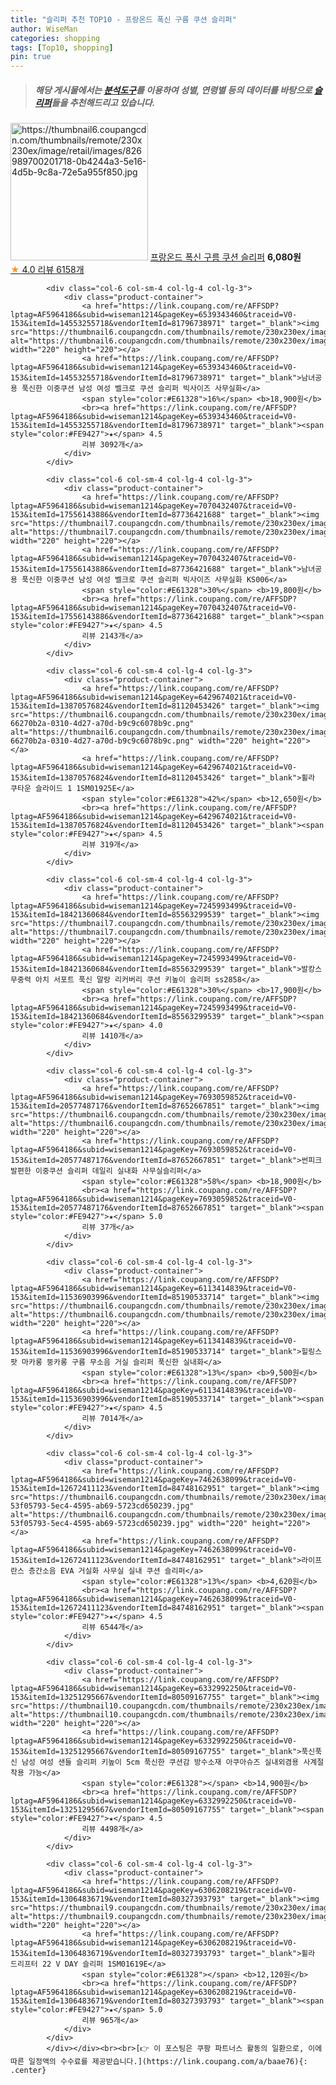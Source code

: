 ```yaml
---
title: "슬리퍼 추천 TOP10 - 프랑온드 폭신 구름 쿠션 슬리퍼"
author: WiseMan
categories: shopping
tags: [Top10, shopping]
pin: true
---
```


> ##### 해당 게시물에서는 [**분석도구**](https://itemscout.io/)를 이용하여 **성별**, **연령별** 등의 데이터를 바탕으로 [**슬리퍼**](https://link.coupang.com/a/baae76)들을 추천해드리고 있습니다.
<div class="container"><div class="row">
            <div class="col-6 col-sm-4 col-lg-4 col-lg-3">
                <div class="product-container">
                    <a href="https://link.coupang.com/re/AFFSDP?lptag=AF5964186&subid=wiseman1214&pageKey=6348122787&traceid=V0-153&itemId=13346748969&vendorItemId=80601935662" target="_blank"><img src="https://thumbnail6.coupangcdn.com/thumbnails/remote/230x230ex/image/retail/images/826989700201718-0b4244a3-5e16-4d5b-9c8a-72e5a955f850.jpg" alt="https://thumbnail6.coupangcdn.com/thumbnails/remote/230x230ex/image/retail/images/826989700201718-0b4244a3-5e16-4d5b-9c8a-72e5a955f850.jpg" width="220" height="220"></a>
                    <a href="https://link.coupang.com/re/AFFSDP?lptag=AF5964186&subid=wiseman1214&pageKey=6348122787&traceid=V0-153&itemId=13346748969&vendorItemId=80601935662" target="_blank">프랑온드 폭신 구름 쿠션 슬리퍼</a>
                    <span style="color:#E61328"></span> <b>6,080원</b>
                    <br><a href="https://link.coupang.com/re/AFFSDP?lptag=AF5964186&subid=wiseman1214&pageKey=6348122787&traceid=V0-153&itemId=13346748969&vendorItemId=80601935662" target="_blank"><span style="color:#FE9427">★</span> 4.0
                    리뷰 6158개</a>
                </div>
            </div>
            
            <div class="col-6 col-sm-4 col-lg-4 col-lg-3">
                <div class="product-container">
                    <a href="https://link.coupang.com/re/AFFSDP?lptag=AF5964186&subid=wiseman1214&pageKey=6539343460&traceid=V0-153&itemId=14553255718&vendorItemId=81796738971" target="_blank"><img src="https://thumbnail6.coupangcdn.com/thumbnails/remote/230x230ex/image/vendor_inventory/a2bc/afac403bf2b021175284d7c4b20f9f41cfd1f9e4981f6cfa733df3ea7c1f.jpg" alt="https://thumbnail6.coupangcdn.com/thumbnails/remote/230x230ex/image/vendor_inventory/a2bc/afac403bf2b021175284d7c4b20f9f41cfd1f9e4981f6cfa733df3ea7c1f.jpg" width="220" height="220"></a>
                    <a href="https://link.coupang.com/re/AFFSDP?lptag=AF5964186&subid=wiseman1214&pageKey=6539343460&traceid=V0-153&itemId=14553255718&vendorItemId=81796738971" target="_blank">남녀공용 푹신한 이중쿠션 남성 여성 벨크로 쿠션 슬리퍼 빅사이즈 사무실화</a>
                    <span style="color:#E61328">16%</span> <b>18,900원</b>
                    <br><a href="https://link.coupang.com/re/AFFSDP?lptag=AF5964186&subid=wiseman1214&pageKey=6539343460&traceid=V0-153&itemId=14553255718&vendorItemId=81796738971" target="_blank"><span style="color:#FE9427">★</span> 4.5
                    리뷰 3092개</a>
                </div>
            </div>
            
            <div class="col-6 col-sm-4 col-lg-4 col-lg-3">
                <div class="product-container">
                    <a href="https://link.coupang.com/re/AFFSDP?lptag=AF5964186&subid=wiseman1214&pageKey=7070432407&traceid=V0-153&itemId=17556143886&vendorItemId=87736421688" target="_blank"><img src="https://thumbnail7.coupangcdn.com/thumbnails/remote/230x230ex/image/vendor_inventory/35b2/484c05a9ab5b010e0c672f08267eec87aeaace87021b188292d33df47f08.jpg" alt="https://thumbnail7.coupangcdn.com/thumbnails/remote/230x230ex/image/vendor_inventory/35b2/484c05a9ab5b010e0c672f08267eec87aeaace87021b188292d33df47f08.jpg" width="220" height="220"></a>
                    <a href="https://link.coupang.com/re/AFFSDP?lptag=AF5964186&subid=wiseman1214&pageKey=7070432407&traceid=V0-153&itemId=17556143886&vendorItemId=87736421688" target="_blank">남녀공용 푹신한 이중쿠션 남성 여성 벨크로 쿠션 슬리퍼 빅사이즈 사무실화 KS006</a>
                    <span style="color:#E61328">30%</span> <b>19,800원</b>
                    <br><a href="https://link.coupang.com/re/AFFSDP?lptag=AF5964186&subid=wiseman1214&pageKey=7070432407&traceid=V0-153&itemId=17556143886&vendorItemId=87736421688" target="_blank"><span style="color:#FE9427">★</span> 4.5
                    리뷰 2143개</a>
                </div>
            </div>
            
            <div class="col-6 col-sm-4 col-lg-4 col-lg-3">
                <div class="product-container">
                    <a href="https://link.coupang.com/re/AFFSDP?lptag=AF5964186&subid=wiseman1214&pageKey=6429674021&traceid=V0-153&itemId=13870576824&vendorItemId=81120453426" target="_blank"><img src="https://thumbnail6.coupangcdn.com/thumbnails/remote/230x230ex/image/retail/images/1372641472840342-66270b2a-0310-4d27-a70d-b9c9c6078b9c.png" alt="https://thumbnail6.coupangcdn.com/thumbnails/remote/230x230ex/image/retail/images/1372641472840342-66270b2a-0310-4d27-a70d-b9c9c6078b9c.png" width="220" height="220"></a>
                    <a href="https://link.coupang.com/re/AFFSDP?lptag=AF5964186&subid=wiseman1214&pageKey=6429674021&traceid=V0-153&itemId=13870576824&vendorItemId=81120453426" target="_blank">휠라 쿠타운 슬라이드 1 1SM01925E</a>
                    <span style="color:#E61328">42%</span> <b>12,650원</b>
                    <br><a href="https://link.coupang.com/re/AFFSDP?lptag=AF5964186&subid=wiseman1214&pageKey=6429674021&traceid=V0-153&itemId=13870576824&vendorItemId=81120453426" target="_blank"><span style="color:#FE9427">★</span> 4.5
                    리뷰 319개</a>
                </div>
            </div>
            
            <div class="col-6 col-sm-4 col-lg-4 col-lg-3">
                <div class="product-container">
                    <a href="https://link.coupang.com/re/AFFSDP?lptag=AF5964186&subid=wiseman1214&pageKey=7245993499&traceid=V0-153&itemId=18421360684&vendorItemId=85563299539" target="_blank"><img src="https://thumbnail7.coupangcdn.com/thumbnails/remote/230x230ex/image/vendor_inventory/a179/1bd730831befe4a61b9d278c227f3d3b5fc8dfd631f264dc525627432d29.jpg" alt="https://thumbnail7.coupangcdn.com/thumbnails/remote/230x230ex/image/vendor_inventory/a179/1bd730831befe4a61b9d278c227f3d3b5fc8dfd631f264dc525627432d29.jpg" width="220" height="220"></a>
                    <a href="https://link.coupang.com/re/AFFSDP?lptag=AF5964186&subid=wiseman1214&pageKey=7245993499&traceid=V0-153&itemId=18421360684&vendorItemId=85563299539" target="_blank">발캉스 무중력 아치 서포트 푹신 말랑 리커버리 쿠션 키높이 슬리퍼 ss2858</a>
                    <span style="color:#E61328">30%</span> <b>17,900원</b>
                    <br><a href="https://link.coupang.com/re/AFFSDP?lptag=AF5964186&subid=wiseman1214&pageKey=7245993499&traceid=V0-153&itemId=18421360684&vendorItemId=85563299539" target="_blank"><span style="color:#FE9427">★</span> 4.0
                    리뷰 1410개</a>
                </div>
            </div>
            
            <div class="col-6 col-sm-4 col-lg-4 col-lg-3">
                <div class="product-container">
                    <a href="https://link.coupang.com/re/AFFSDP?lptag=AF5964186&subid=wiseman1214&pageKey=7693059852&traceid=V0-153&itemId=20577487176&vendorItemId=87652667851" target="_blank"><img src="https://thumbnail6.coupangcdn.com/thumbnails/remote/230x230ex/image/vendor_inventory/3661/4b45e649b8eca73b243892c46ca45de269efb3f3627c211b8d9881e3eba8.jpg" alt="https://thumbnail6.coupangcdn.com/thumbnails/remote/230x230ex/image/vendor_inventory/3661/4b45e649b8eca73b243892c46ca45de269efb3f3627c211b8d9881e3eba8.jpg" width="220" height="220"></a>
                    <a href="https://link.coupang.com/re/AFFSDP?lptag=AF5964186&subid=wiseman1214&pageKey=7693059852&traceid=V0-153&itemId=20577487176&vendorItemId=87652667851" target="_blank">썬피크 발편한 이중쿠션 슬리퍼 데일리 실내화 사무실슬리퍼</a>
                    <span style="color:#E61328">58%</span> <b>18,900원</b>
                    <br><a href="https://link.coupang.com/re/AFFSDP?lptag=AF5964186&subid=wiseman1214&pageKey=7693059852&traceid=V0-153&itemId=20577487176&vendorItemId=87652667851" target="_blank"><span style="color:#FE9427">★</span> 5.0
                    리뷰 37개</a>
                </div>
            </div>
            
            <div class="col-6 col-sm-4 col-lg-4 col-lg-3">
                <div class="product-container">
                    <a href="https://link.coupang.com/re/AFFSDP?lptag=AF5964186&subid=wiseman1214&pageKey=6113414839&traceid=V0-153&itemId=11536903996&vendorItemId=85190533714" target="_blank"><img src="https://thumbnail6.coupangcdn.com/thumbnails/remote/230x230ex/image/vendor_inventory/4dfc/0a2205922c6b8ecaa4f398a8d52e4926f1fdf83d3727189c408c44358fdb.JPG" alt="https://thumbnail6.coupangcdn.com/thumbnails/remote/230x230ex/image/vendor_inventory/4dfc/0a2205922c6b8ecaa4f398a8d52e4926f1fdf83d3727189c408c44358fdb.JPG" width="220" height="220"></a>
                    <a href="https://link.coupang.com/re/AFFSDP?lptag=AF5964186&subid=wiseman1214&pageKey=6113414839&traceid=V0-153&itemId=11536903996&vendorItemId=85190533714" target="_blank">힐링스팟 마카롱 뚱카롱 구름 무소음 거실 슬리퍼 푹신한 실내화</a>
                    <span style="color:#E61328">13%</span> <b>9,500원</b>
                    <br><a href="https://link.coupang.com/re/AFFSDP?lptag=AF5964186&subid=wiseman1214&pageKey=6113414839&traceid=V0-153&itemId=11536903996&vendorItemId=85190533714" target="_blank"><span style="color:#FE9427">★</span> 4.5
                    리뷰 7014개</a>
                </div>
            </div>
            
            <div class="col-6 col-sm-4 col-lg-4 col-lg-3">
                <div class="product-container">
                    <a href="https://link.coupang.com/re/AFFSDP?lptag=AF5964186&subid=wiseman1214&pageKey=7462638099&traceid=V0-153&itemId=12672411123&vendorItemId=84748162951" target="_blank"><img src="https://thumbnail6.coupangcdn.com/thumbnails/remote/230x230ex/image/retail/images/492849998718527-53f05793-5ec4-4595-ab69-5723cd650239.jpg" alt="https://thumbnail6.coupangcdn.com/thumbnails/remote/230x230ex/image/retail/images/492849998718527-53f05793-5ec4-4595-ab69-5723cd650239.jpg" width="220" height="220"></a>
                    <a href="https://link.coupang.com/re/AFFSDP?lptag=AF5964186&subid=wiseman1214&pageKey=7462638099&traceid=V0-153&itemId=12672411123&vendorItemId=84748162951" target="_blank">라이프란스 층간소음 EVA 거실화 사무실 실내 쿠션 슬리퍼</a>
                    <span style="color:#E61328">13%</span> <b>4,620원</b>
                    <br><a href="https://link.coupang.com/re/AFFSDP?lptag=AF5964186&subid=wiseman1214&pageKey=7462638099&traceid=V0-153&itemId=12672411123&vendorItemId=84748162951" target="_blank"><span style="color:#FE9427">★</span> 4.5
                    리뷰 6544개</a>
                </div>
            </div>
            
            <div class="col-6 col-sm-4 col-lg-4 col-lg-3">
                <div class="product-container">
                    <a href="https://link.coupang.com/re/AFFSDP?lptag=AF5964186&subid=wiseman1214&pageKey=6332992250&traceid=V0-153&itemId=13251295667&vendorItemId=80509167755" target="_blank"><img src="https://thumbnail10.coupangcdn.com/thumbnails/remote/230x230ex/image/vendor_inventory/98a6/07b919039d29c496be57b24d89bb54fd5901a9680f11b4229bcf0d6d96ff.jpg" alt="https://thumbnail10.coupangcdn.com/thumbnails/remote/230x230ex/image/vendor_inventory/98a6/07b919039d29c496be57b24d89bb54fd5901a9680f11b4229bcf0d6d96ff.jpg" width="220" height="220"></a>
                    <a href="https://link.coupang.com/re/AFFSDP?lptag=AF5964186&subid=wiseman1214&pageKey=6332992250&traceid=V0-153&itemId=13251295667&vendorItemId=80509167755" target="_blank">푹신푹신 남성 여성 샌들 슬리퍼 키높이 5cm 푹신한 쿠션감 방수소재 아쿠아슈즈 실내외겸용 사계절 착용 가능</a>
                    <span style="color:#E61328"></span> <b>14,900원</b>
                    <br><a href="https://link.coupang.com/re/AFFSDP?lptag=AF5964186&subid=wiseman1214&pageKey=6332992250&traceid=V0-153&itemId=13251295667&vendorItemId=80509167755" target="_blank"><span style="color:#FE9427">★</span> 4.5
                    리뷰 4498개</a>
                </div>
            </div>
            
            <div class="col-6 col-sm-4 col-lg-4 col-lg-3">
                <div class="product-container">
                    <a href="https://link.coupang.com/re/AFFSDP?lptag=AF5964186&subid=wiseman1214&pageKey=6306208219&traceid=V0-153&itemId=13064836719&vendorItemId=80327393793" target="_blank"><img src="https://thumbnail9.coupangcdn.com/thumbnails/remote/230x230ex/image/rs_quotation_api/hcskvhqf/85dd13ea3d7645ec81abce01d223ec43.jpg" alt="https://thumbnail9.coupangcdn.com/thumbnails/remote/230x230ex/image/rs_quotation_api/hcskvhqf/85dd13ea3d7645ec81abce01d223ec43.jpg" width="220" height="220"></a>
                    <a href="https://link.coupang.com/re/AFFSDP?lptag=AF5964186&subid=wiseman1214&pageKey=6306208219&traceid=V0-153&itemId=13064836719&vendorItemId=80327393793" target="_blank">휠라 드리프터 22 V DAY 슬리퍼 1SM01619E</a>
                    <span style="color:#E61328"></span> <b>12,120원</b>
                    <br><a href="https://link.coupang.com/re/AFFSDP?lptag=AF5964186&subid=wiseman1214&pageKey=6306208219&traceid=V0-153&itemId=13064836719&vendorItemId=80327393793" target="_blank"><span style="color:#FE9427">★</span> 5.0
                    리뷰 965개</a>
                </div>
            </div>
            </div></div><br><br>[👉 이 포스팅은 쿠팡 파트너스 활동의 일환으로, 이에 따른 일정액의 수수료를 제공받습니다.](https://link.coupang.com/a/baae76){: .center}